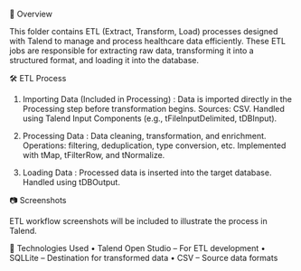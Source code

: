 📌 Overview

This folder contains ETL (Extract, Transform, Load) processes designed with Talend to manage and process healthcare data efficiently. These ETL jobs are responsible for extracting raw data, transforming it into a structured format, and loading it into the database.

🛠️ ETL Process
	
 1.	Importing Data (Included in Processing) :
Data is imported directly in the Processing step before transformation begins.
Sources: CSV.
Handled using Talend Input Components (e.g., tFileInputDelimited, tDBInput).
	
 2.	Processing Data :
Data cleaning, transformation, and enrichment.
Operations: filtering, deduplication, type conversion, etc.
Implemented with tMap, tFilterRow, and tNormalize.
	
 3.	Loading Data :
Processed data is inserted into the target database.
Handled using tDBOutput.

📷 Screenshots

ETL workflow screenshots will be included to illustrate the process in Talend.

🚀 Technologies Used
	•	Talend Open Studio – For ETL development
	•	SQLLite – Destination for transformed data
	•	CSV – Source data formats
